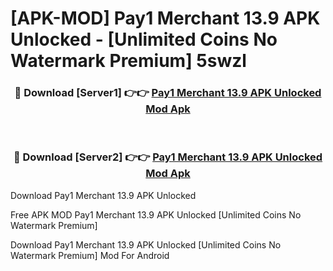 # [APK-MOD] Pay1 Merchant 13.9 APK Unlocked - [Unlimited Coins No Watermark Premium] 5swzl



<div align="center">
<h3>🔴 Download [Server1] 👉👉 <a href="https://momento.my/?title=Pay1_Merchant_13.9_APK_Unlocked">Pay1 Merchant 13.9 APK Unlocked Mod Apk</a></h3><br>

<h3>🔴 Download [Server2] 👉👉 <a href="https://momento.my/?title=Pay1_Merchant_13.9_APK_Unlocked">Pay1 Merchant 13.9 APK Unlocked Mod Apk</a></h3>
</div>



Download Pay1 Merchant 13.9 APK Unlocked 

Free APK MOD Pay1 Merchant 13.9 APK Unlocked [Unlimited Coins No Watermark Premium]

Download Pay1 Merchant 13.9 APK Unlocked [Unlimited Coins No Watermark Premium] Mod For Android
